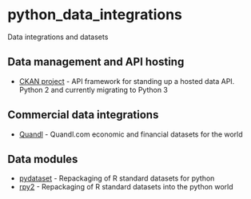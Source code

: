 # python_data_integrations
Data integrations and datasets 


## Data management and API hosting
- [CKAN project](https://github.com/ckan/ckan) - API framework for standing up a hosted data API. Python 2 and currently migrating to Python 3

## Commercial data integrations
- [Quandl](https://quandl.com) - Quandl.com economic and financial datasets for the world

## Data modules
- [pydataset](https://github.com/iamaziz/PyDataset) - Repackaging of R standard datasets for python
- [rpy2](https://bitbucket.org/rpy2/rpy2) - Repackaging of R standard datasets into the python world


